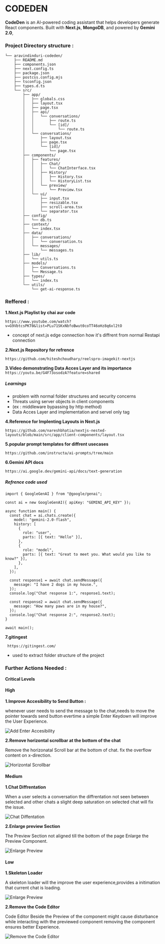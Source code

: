 # CODEDEN

**CodeDen** is an AI-powered coding assistant that helps developers generate React components. Built with **Next.js**, **MongoDB**, and powered by **Gemini 2.0**, 


### Project Directory structure :
```
└── aravindinduri-codeden/
    ├── README.md
    ├── components.json
    ├── next.config.ts
    ├── package.json
    ├── postcss.config.mjs
    ├── tsconfig.json
    ├── types.d.ts
    └── src/
        ├── app/
        │   ├── globals.css
        │   ├── layout.tsx
        │   ├── page.tsx
        │   ├── api/
        │   │   └── conversations/
        │   │       ├── route.ts
        │   │       └── [id]/
        │   │           └── route.ts
        │   └── conversations/
        │       ├── layout.tsx
        │       ├── page.tsx
        │       └── [id]/
        │           └── page.tsx
        ├── components/
        │   ├── features/
        │   │   ├── Chat/
        │   │   │   └── ChatInterface.tsx
        │   │   ├── History/
        │   │   │   ├── History.tsx
        │   │   │   └── HistoryList.tsx
        │   │   └── preview/
        │   │       └── Preview.tsx
        │   └── ui/
        │       ├── input.tsx
        │       ├── resizable.tsx
        │       ├── scroll-area.tsx
        │       └── separator.tsx
        ├── config/
        │   └── db.ts
        ├── context/
        │   └── index.tsx
        ├── data/
        │   ├── conversations/
        │   │   └── conversation.ts
        │   └── messages/
        │       └── messages.ts
        ├── lib/
        │   └── utils.ts
        ├── models/
        │   ├── Conversations.ts
        │   └── Message.ts
        ├── types/
        │   └── index.ts
        └── utils/
            └── get-ai-response.ts
```

### Reffered :

**1.Next.js Playlist by chai aur code**

```https://www.youtube.com/watch?v=G9VbtcsPKT0&list=PLu71SKxNbfoBwut0coTT46oHz8q6xl2tO```
  
 - concept of next.js edge connection how it's diffrent from normal Restapi connection

**2.Next.js Repository for refrence**


```https://github.com/hiteshchoudhary/reelspro-imagekit-nextjs```

**3.Video demonstrating Data Acces Layer and its importance**
``` https://youtu.be/G4F73osodzA?feature=shared ```

  ##### Learnings
   - problem with normal folder structures and security concerns
   - Threats using server objects in client components
   -  (ex : middleware bypassing by http method)
   - Data Acces Layer and implementation and servel only tag

**4.Reference for Implenting Layouts in Next.js**

``` https://github.com/nareshbhatia/nextjs-nested-layouts/blob/main/src/app/client-components/layout.tsx ```

**5.popular prompt templates for diffrent usecases**

``` https://github.com/instructa/ai-prompts/tree/main ```


**6.Gemini API docs**

``` https://ai.google.dev/gemini-api/docs/text-generation ```

##### Refrence code used

```
import { GoogleGenAI } from "@google/genai";

const ai = new GoogleGenAI({ apiKey: "GEMINI_API_KEY" });

async function main() {
  const chat = ai.chats.create({
    model: "gemini-2.0-flash",
    history: [
      {
        role: "user",
        parts: [{ text: "Hello" }],
      },
      {
        role: "model",
        parts: [{ text: "Great to meet you. What would you like to know?" }],
      },
    ],
  });

  const response1 = await chat.sendMessage({
    message: "I have 2 dogs in my house.",
  });
  console.log("Chat response 1:", response1.text);

  const response2 = await chat.sendMessage({
    message: "How many paws are in my house?",
  });
  console.log("Chat response 2:", response2.text);
}

await main();
```
**7.gitingest**

``` https://gitingest.com/```

- used to extract folder structure of the project

### Further Actions Needed :

**Critical Levels**

#### High
**1.Improve Accesibility to Send Button :** 

   whenever user needs to send the message to the chat,needs to move the pointer towards send button evertime a simple Enter Keydown will improve the User Experience.

   ![Add Enter Accesibility](https://i.ibb.co/6cXbKwkM/Screenshot-from-2025-06-17-11-56-14.png)

**2.Remove horizontal scrollbar at the bottom of the chat**
  
  Remove the horizonatal Scroll bar at the bottom of chat.
  fix the overflow content on x-direction.
  
  ![Horizontal Scrollbar](https://i.ibb.co/bRLqHn1G/Screenshot-from-2025-06-17-11-53-05.png)

#### Medium
   
**1.Chat Diffrentation**

   When a user selects a conversation the diffrentation not seen between selected and other chats a slight deep saturation on selected chat will fix the issue.
    
![Chat Diffentation](https://i.ibb.co/WN6t3CdW/Screenshot-from-2025-06-17-11-58-53.png)

   
**2.Enlarge preview Section**

The Preview Section not aligned till the bottom of the page Enlarge the Preview Component.

![Enlarge Preview](https://i.ibb.co/qLtt5ny5/Screenshot-from-2025-06-17-12-02-45.png)


#### Low

**1.Skeleton Loader**
  
  A skeleton loader will the improve the user experience,provides a initimation that current chat is loading.

  ![Enlarge Preview](https://i.ibb.co/MkF3hbGH/Screenshot-from-2025-06-17-12-04-45.png)


**2.Remove the Code Editor**

Code Editor Beside the Preview of the component might cause disturbance while interacting with the previewed component removing the component ensures better Experience.

  ![Remove the Code Editor](https://i.ibb.co/zVy60b4x/Screenshot-from-2025-06-17-12-06-08.png)


